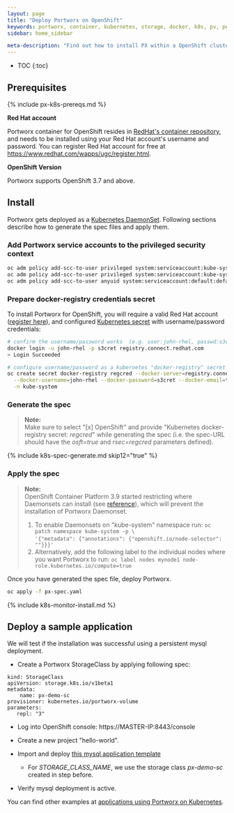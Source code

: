 ```yaml
---
layout: page
title: "Deploy Portworx on OpenShift"
keywords: portworx, container, kubernetes, storage, docker, k8s, pv, persistent disk, openshift
sidebar: home_sidebar

meta-description: "Find out how to install PX within a OpenShift cluster and have PX provide highly available volumes to any application deployed via Kubernetes."
---
```


* TOC
{:toc}

## Prerequisites

{% include px-k8s-prereqs.md %}

**Red Hat account**

Portworx container for OpenShift resides in [RedHat's container repository](https://access.redhat.com/containers/#/registry.connect.redhat.com/portworx/px-enterprise), and needs to be installed using your Red Hat account's username and password.
You can register Red Hat account for free at https://www.redhat.com/wapps/ugc/register.html.

**OpenShift Version**

Portworx supports OpenShift 3.7 and above.

## Install

Portworx gets deployed as a [Kubernetes DaemonSet](https://kubernetes.io/docs/concepts/workloads/controllers/daemonset/). Following sections describe how to generate the spec files and apply them.

### Add Portworx service accounts to the privileged security context

```bash
oc adm policy add-scc-to-user privileged system:serviceaccount:kube-system:px-account
oc adm policy add-scc-to-user privileged system:serviceaccount:kube-system:portworx-pvc-controller-account
oc adm policy add-scc-to-user anyuid system:serviceaccount:default:default
```

### Prepare docker-registry credentials secret

To install Portworx for OpenShift, you will require a valid Red Hat account ([register here](https://www.redhat.com/wapps/ugc/register.html)), and configured [Kubernetes secret](https://kubernetes.io/docs/concepts/containers/images/#creating-a-secret-with-a-docker-config) with username/password credentials:

```bash
# confirm the username/password works  (e.g. user:john-rhel, passwd:s3cret)
docker login -u john-rhel -p s3cret registry.connect.redhat.com
> Login Succeeded

# configure username/password as a kubernetes "docker-registry" secret  (e.g. "regcred")
oc create secret docker-registry regcred --docker-server=registry.connect.redhat.com \
  --docker-username=john-rhel --docker-password=s3cret --docker-email=test@acme.org \
  -n kube-system
```

### Generate the spec

>**Note:**<br/> Make sure to select "[x] OpenShift" and provide "Kubernetes docker-registry secret: _regcred_" while generating the spec  (i.e. the spec-URL should have the _osft=true_ and _rsec=regcred_ parameters defined).

{% include k8s-spec-generate.md skip12="true" %}


### Apply the spec

>**Note:**<br/> OpenShift Container Platform 3.9 started restricting where Daemonsets can install
(see [reference](https://docs.openshift.com/container-platform/3.9/dev_guide/daemonsets.html)),
which will prevent the installation of Portworx Daemonset.
>
> 1. To enable Daemonsets on "kube-system" namespace run: `oc patch namespace kube-system -p \`<br>
`'{"metadata": {"annotations": {"openshift.io/node-selector": ""}}}'`
> 2. Alternatively, add the following label to the individual nodes where you want Portworx to run:
`oc label nodes mynode1 node-role.kubernetes.io/compute=true`

Once you have generated the spec file, deploy Portworx.	
```bash
oc apply -f px-spec.yaml
```

{% include k8s-monitor-install.md %}

## Deploy a sample application

We will test if the installation was successful using a persistent mysql deployment.

* Create a Portworx StorageClass by applying following spec:

```
kind: StorageClass
apiVersion: storage.k8s.io/v1beta1
metadata:
    name: px-demo-sc
provisioner: kubernetes.io/portworx-volume
parameters:
   repl: "3"
```
* Log into OpenShift console: https://MASTER-IP:8443/console

* Create a new project "hello-world".

* Import and deploy [this mysql application template](/k8s-samples/px-mysql-openshift.json?raw=true)
    * For _STORAGE\_CLASS\_NAME_, we use the storage class _px-demo-sc_ created in step before.

* Verify mysql deployment is active.

You can find other examples at [applications using Portworx on Kubernetes](/scheduler/kubernetes/k8s-px-app-samples.html).

